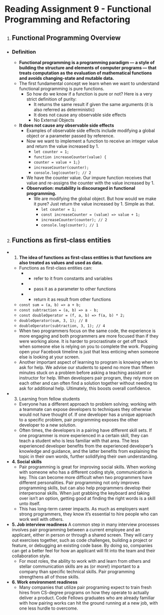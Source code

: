 # **Reading Assignment 9 - Functional Programming and Refactoring**

1. ## Functional Programming Overview
  + ### Definition
    + **Functional programming is a programming paradigm — a style of building the structure and elements of computer programs — that treats computation as the evaluation of mathematical functions and avoids changing-state and mutable data.**
    + The first fundamental concept we learn when we want to understand functional programming is pure functions.
      + So how do we know if a function is pure or not? Here is a very strict definition of purity:
        + It returns the same result if given the same arguments (it is also referred as deterministic)
        + It does not cause any observable side effects
        + No External Objects
    + **It does not cause any observable side effects**
      + Examples of observable side effects include modifying a global object or a parameter passed by reference.
      + Now we want to implement a function to receive an integer value and return the value increased by 1.
        + `let counter = 1;`
        + `function increaseCounter(value) {`
        + `counter = value + 1;}`
        + `increaseCounter(counter);`
        + `console.log(counter); // 2`
      + We have the counter value. Our impure function receives that value and re-assigns the counter with the value increased by 1.
      + **Observation: mutability is discouraged in functional programming.**
        + We are modifying the global object. But how would we make it pure? Just return the value increased by 1. Simple as that.
          + `let counter = 1;`
          + `const increaseCounter = (value) => value + 1;`
          + `increaseCounter(counter); // 2`
          + `console.log(counter); // 1`
      
2. ## Functions as first-class entities
  + 1. **The idea of functions as first-class entities is that functions are also treated as values and used as data.**
    + Functions as first-class entities can:
      + - refer to it from constants and variables
      + - pass it as a parameter to other functions
      + - return it as result from other functions
    + `const sum = (a, b) => a + b;`
    + `const subtraction = (a, b) => a - b;`
    + `const doubleOperator = (f, a, b) => f(a, b) * 2;`
    + `doubleOperator(sum, 3, 1); // 8`
    + `doubleOperator(subtraction, 3, 1); // 4`
    + When two programmers focus on the same code, the experience is more engaging and both programmers are more focused than if they were working alone. It is harder to procrastinate or get off track when someone else is relying on you to complete the work. Popping open your Facebook timeline is just that less enticing when someone else is looking at your screen.
    + Another important aspect of learning to program is knowing when to ask for help. We advise our students to spend no more than fifteen minutes stuck on a problem before asking a teaching assistant or instructor for help. When developers pair program, they rely more on each other and can often find a solution together without needing to ask for additional help. Ultimately, this boosts overall confidence.
  + 3. Learning from fellow students
    + Everyone has a different approach to problem solving; working with a teammate can expose developers to techniques they otherwise would not have thought of. If one developer has a unique approach to a specific problem, pair programming exposes the other developer to a new solution.
    + Often times, the developers in a pairing have different skill sets. If one programmer is more experienced in a certain skill, they can teach a student who is less familiar with that area. The less experienced developer benefits from the experienced developer’s knowledge and guidance, and the latter benefits from explaining the topic in their own words, further solidifying their own understanding.
  + **4. Social skills**
    + Pair programming is great for improving social skills. When working with someone who has a different coding style, communication is key. This can become more difficult when two programmers have different personalities. Pair programming not only improves programming skills, but can also help programmers develop their interpersonal skills. When just grabbing the keyboard and taking over isn’t an option, getting good at finding the right words is a skill unto itself.
    + This has long-term career impacts. As much as employers want strong programmers, they know it’s essential to hire people who can work well with others.
  + **5. Job interview readiness**
A common step in many interview processes involves pair programming between a current employee and an applicant, either in person or through a shared screen. They will carry out exercises together, such as code challenges, building a project or feature, or debugging an existing code base. By doing so, companies can get a better feel for how an applicant will fit into the team and their collaboration style.
    + For most roles, the ability to work with and learn from others and stellar communication skills are as (or more!) important to a company than specific technical skills. Pair programming strengthens all of those skills.
  + **6. Work environment readiness**
    + Many companies that utilize pair programing expect to train fresh hires from CS-degree programs on how they operate to actually deliver a product. Code Fellows graduates who are already familiar with how pairing works can hit the ground running at a new job, with one less hurdle to overcome.
